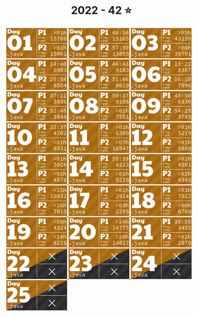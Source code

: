 <!-- AOC TILES BEGIN -->
<h1 align="center">
  2022 - 42 ⭐
</h1>
<a href="java">
  <img src="AoCTiles/media2022/2022/01.png" width="161px">
</a>
<a href="java">
  <img src="AoCTiles/media2022/2022/02.png" width="161px">
</a>
<a href="java">
  <img src="AoCTiles/media2022/2022/03.png" width="161px">
</a>
<a href="java">
  <img src="AoCTiles/media2022/2022/04.png" width="161px">
</a>
<a href="java">
  <img src="AoCTiles/media2022/2022/05.png" width="161px">
</a>
<a href="java">
  <img src="AoCTiles/media2022/2022/06.png" width="161px">
</a>
<a href="java">
  <img src="AoCTiles/media2022/2022/07.png" width="161px">
</a>
<a href="java">
  <img src="AoCTiles/media2022/2022/08.png" width="161px">
</a>
<a href="java">
  <img src="AoCTiles/media2022/2022/09.png" width="161px">
</a>
<a href="java">
  <img src="AoCTiles/media2022/2022/10.png" width="161px">
</a>
<a href="java">
  <img src="AoCTiles/media2022/2022/11.png" width="161px">
</a>
<a href="java">
  <img src="AoCTiles/media2022/2022/12.png" width="161px">
</a>
<a href="java">
  <img src="AoCTiles/media2022/2022/13.png" width="161px">
</a>
<a href="java">
  <img src="AoCTiles/media2022/2022/14.png" width="161px">
</a>
<a href="java">
  <img src="AoCTiles/media2022/2022/15.png" width="161px">
</a>
<a href="java">
  <img src="AoCTiles/media2022/2022/16.png" width="161px">
</a>
<a href="java">
  <img src="AoCTiles/media2022/2022/17.png" width="161px">
</a>
<a href="java">
  <img src="AoCTiles/media2022/2022/18.png" width="161px">
</a>
<a href="java">
  <img src="AoCTiles/media2022/2022/19.png" width="161px">
</a>
<a href="java">
  <img src="AoCTiles/media2022/2022/20.png" width="161px">
</a>
<a href="java">
  <img src="AoCTiles/media2022/2022/21.png" width="161px">
</a>
<a href="java">
  <img src="AoCTiles/media2022/2022/22.png" width="161px">
</a>
<a href="java">
  <img src="AoCTiles/media2022/2022/23.png" width="161px">
</a>
<a href="java">
  <img src="AoCTiles/media2022/2022/24.png" width="161px">
</a>
<a href="java">
  <img src="AoCTiles/media2022/2022/25.png" width="161px">
</a>
<!-- AOC TILES END -->